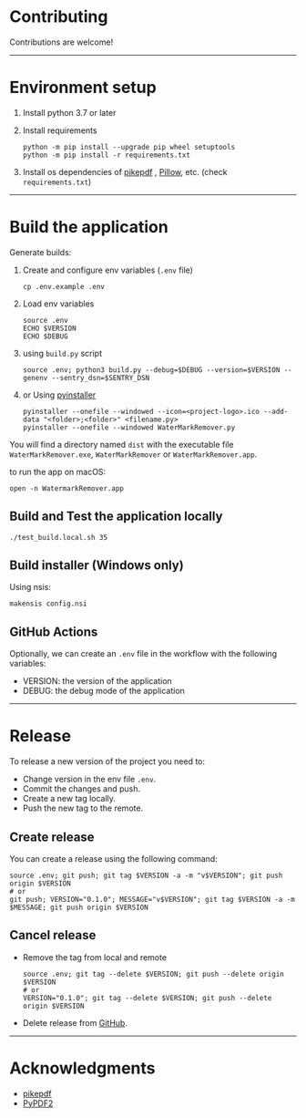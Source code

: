 # Contributing

Contributions are welcome!

--------------------------------------------------------------------------------

# Environment setup

1. Install python 3.7 or later
2. Install requirements
   ```shell
   python -m pip install --upgrade pip wheel setuptools
   python -m pip install -r requirements.txt
   ```

3. Install os dependencies of [pikepdf](https://pikepdf.readthedocs.io/en/latest/)
   , [Pillow](https://pillow.readthedocs.io/en/stable/), etc. (check `requirements.txt`)

--------------------------------------------------------------------------------

# Build the application

Generate builds:

1. Create and configure env variables (`.env` file)
   ```shell
   cp .env.example .env
   ```

2. Load env variables
   ```shell
   source .env
   ECHO $VERSION
   ECHO $DEBUG
   ```

3. using `build.py` script
   ```shell
   source .env; python3 build.py --debug=$DEBUG --version=$VERSION --genenv --sentry_dsn=$SENTRY_DSN
   ```

4. or Using [pyinstaller](https://pyinstaller.readthedocs.io/en/stable/index.html)
   ```shell
   pyinstaller --onefile --windowed --icon=<project-logo>.ico --add-data "<folder>;<folder>" <filename.py>
   pyinstaller --onefile --windowed WaterMarkRemover.py
   ```

You will find a directory named `dist` with the executable file `WaterMarkRemover.exe`, `WaterMarkRemover`
or `WaterMarkRemover.app`.

to run the app on macOS:

```shell
open -n WatermarkRemover.app
```

## Build and Test the application locally

```shell
./test_build.local.sh 35
```

## Build installer (Windows only)

Using nsis:

```
makensis config.nsi
```

## GitHub Actions

Optionally, we can create an `.env` file in the workflow with the following variables:

- VERSION: the version of the application
- DEBUG: the debug mode of the application

--------------------------------------------------------------------------------

# Release

To release a new version of the project you need to:

- Change version in the env file `.env`.
- Commit the changes and push.
- Create a new tag locally.
- Push the new tag to the remote.

## Create release

You can create a release using the following command:

```shell
source .env; git push; git tag $VERSION -a -m "v$VERSION"; git push origin $VERSION
# or
git push; VERSION="0.1.0"; MESSAGE="v$VERSION"; git tag $VERSION -a -m $MESSAGE; git push origin $VERSION
```

## Cancel release

- Remove the tag from local and remote
  ```shell
  source .env; git tag --delete $VERSION; git push --delete origin $VERSION
  # or
  VERSION="0.1.0"; git tag --delete $VERSION; git push --delete origin $VERSION
  ```

- Delete release from [GitHub](https://github.com/naskio/watermark-remover/releases/).

--------------------------------------------------------------------------------

# Acknowledgments

- [pikepdf](https://pikepdf.readthedocs.io/en/latest/topics/page.html)
- [PyPDF2](https://stackoverflow.com/questions/41769120/search-and-replace-for-text-within-a-pdf-in-python)
